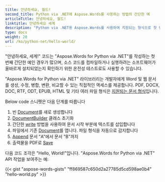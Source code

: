 ```yaml
---
title: 안녕하세요, 월드!
second_title: Python via .NET에 Aspose.Words를 사용하는 방법의 간단한 예
articleTitle: 안녕하세요, 월드!
linktitle: 안녕하세요 세계
description: "Python via .NET용 Aspose.Words를 사용하여 지원되는 형식으로 첫 번째 문서를 생성, 편집 및 저장하여 Python의 단순성과 강력함을 경험해 보세요."
type: docs
weight: 20
url: /ko/python-net/hello-world/
---
```


"안녕하세요, 세계!" 코드는 "Aspose.Words for Python via .NET"를 작성하는 첫 번째 간단한 예인 경우가 많으며, 소스 코드를 컴파일하거나 실행하려는 소프트웨어가 올바르게 설치되었는지 확인하기 위한 온전성 테스트로도 사용할 수 있습니다.

"Aspose.Words for Python via .NET" 라이브러리는 개발자에게 Word 및 웹 문서를 생성, 수정, 병합, 변환, 비교할 수 있는 직접적인 액세스를 제공합니다. PDF, DOCX, DOC, RTF, ODT, EPUB, HTML 및 기타 여러 파일 형식은 [지원되는 문서 형식](/words/ko/python-net/supported-document-formats/)입니다.

Below code 스니펫은 다음 단계를 따릅니다

1. 빈 [Document](https://reference.aspose.com/words/python-net/aspose.words/document/)를 새로 생성합니다
1. [DocumentBuilder](https://reference.aspose.com/words/python-net/aspose.words/documentbuilder/) 클래스 초기화
1. 간단한 [write](https://reference.aspose.com/words/python-net/aspose.words/documentbuilder/write/) 방법을 사용하여 문서 시작 부분에 텍스트를 삽입합니다
1. 파일에서 기존 [Document](https://reference.aspose.com/words/python-net/aspose.words/document/)를 엽니다. 파일 형식을 자동으로 감지합니다
1. [Append](https://reference.aspose.com/words/python-net/aspose.words/document/append_document/) 문서 "A"에서 문서 "B"까지
1. 출력물을 PDF로 [Save](https://reference.aspose.com/words/python-net/aspose.words/document/save/)

다음 코드 조각은 "Hello, World!"입니다. "Aspose.Words for Python via .NET" API 작업을 보여주는 예:

{{< gist "aspose-words-gists" "ff869587c650d2a27785d5cd598ae0b4" "hello-world.py" >}}
